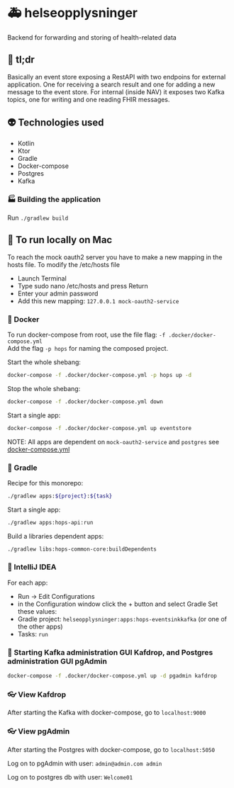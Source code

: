 # 🚑 helseopplysninger
Backend for forwarding and storing of health-related data

## 💊 tl;dr
Basically an event store exposing a RestAPI with two endpoins for external application. 
One for receiving a search result and one for adding a new message to the event store.
For internal (inside NAV) it exposes two Kafka topics, one for writing and one reading FHIR messages.

## 👽 Technologies used
* Kotlin
* Ktor
* Gradle
* Docker-compose
* Postgres
* Kafka

### 🏭 Building the application
Run `./gradlew build`

## 🏃 To run locally on Mac
To reach the mock oauth2 server you have to make a new mapping in the hosts file.
To modify the /etc/hosts file
* Launch Terminal
* Type sudo nano /etc/hosts and press Return
* Enter your admin password
* Add this new mapping: `127.0.0.1 mock-oauth2-service`

### 🐳 Docker
To run docker-compose from root, use the file flag: `-f .docker/docker-compose.yml` <br/>
Add the flag `-p hops` for naming the composed project.

Start the whole shebang:
```sh
docker-compose -f .docker/docker-compose.yml -p hops up -d
``` 

Stop the whole shebang:
```sh
docker-compose -f .docker/docker-compose.yml down
```

Start a single app:
```sh
docker-compose -f .docker/docker-compose.yml up eventstore 
```

NOTE: All apps are dependent on `mock-oauth2-service` and `postgres` see [docker-compose.yml](.docker/docker-compose.yml)

### 🐘 Gradle
Recipe for this monorepo:
```sh 
./gradlew apps:${project}:${task}
```

Start a single app:
```sh
./gradlew apps:hops-api:run
```

Build a libraries dependent apps:
```sh
./gradlew libs:hops-common-core:buildDependents
```
 
### 🚀 IntelliJ IDEA
For each app:
* Run -> Edit Configurations
* in the Configuration window click the + button and select Gradle
Set these values:
* Gradle project: `helseopplysninger:apps:hops-eventsinkkafka` (or one of the other apps)
* Tasks: `run`

### 🎨 Starting Kafka administration GUI Kafdrop, and Postgres administration GUI pgAdmin
```sh
docker-compose -f .docker/docker-compose.yml up -d pgadmin kafdrop
```

### 👓 View Kafdrop
After starting the Kafka with docker-compose, go to `localhost:9000`

### 👓 View pgAdmin
After starting the Postgres with docker-compose, go to `localhost:5050`

Log on to pgAdmin with user: `admin@admin.com admin`

Log on to postgres db with user: `Welcome01`
